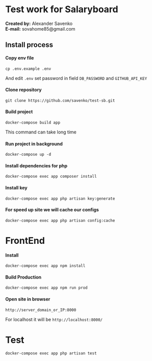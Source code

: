 # Test work for Salaryboard

<p>
<strong>Created by:</strong> Alexander Savenko<br/>
<strong>E-mail:</strong> sovahome85@gmail.com
</p>

## Install process

#### Copy env file
```
cp .env.example .env
```
And edit `.env` set password in field ``DB_PASSWORD`` and ``GITHUB_API_KEY``
#### Clone repository
```
git clone https://github.com/savenko/test-sb.git
```
#### Build project
````
docker-compose build app
````
This command can take long time

#### Run project in background

```
docker-compose up -d
```

#### Install dependencies for php
```
docker-compose exec app composer install
```

#### Install key
```
docker-compose exec app php artisan key:generate
```

#### For speed up site we will cache our configs
```
docker-compose exec app php artisan config:cache
```

# FrontEnd
#### Install
```
docker-compose exec app npm install
```

#### Build Production
```
docker-compose exec app npm run prod
```

#### Open site in browser

```
http://server_domain_or_IP:8000
```
For localhost it will be ``http://localhost:8000/``

# Test
``
docker-compose exec app php artisan test
``

